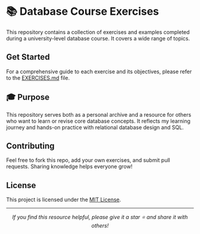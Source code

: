 # 📚 Database Course Exercises

This repository contains a collection of exercises and examples completed during a university-level database course. It covers a wide range of topics.

## Get Started

For a comprehensive guide to each exercise and its objectives, please refer to the [EXERCISES.md](EXERCISES.md) file.

## 🎓 Purpose

This repository serves both as a personal archive and a resource for others who want to learn or revise core database concepts. It reflects my learning journey and hands-on practice with relational database design and SQL.

## Contributing

Feel free to fork this repo, add your own exercises, and submit pull requests. Sharing knowledge helps everyone grow!

## License

This project is licensed under the [MIT License](LICENSE).

---

<p align="center"><em>If you find this resource helpful, please give it a star ⭐️ and share it with others!</em></p>
